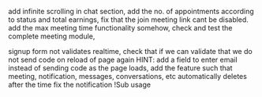 add infinite scrolling in chat section,
add the no. of appointments according to status and total earnings,
fix that the join meeting link cant be disabled.
add the max meeting time functionality somehow,
check and test the complete meeting module,

signup form not validates realtime,
check that if we can validate that we do not send code on reload of page again HINT: add a field to enter email instead of sending code as the page loads,
add the feature such that meeting, notification, messages, conversations, etc automatically deletes after the time
fix the notification !Sub usage